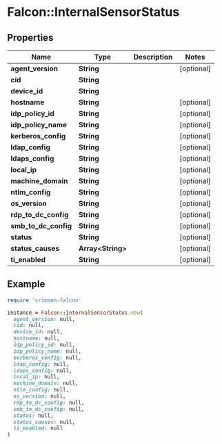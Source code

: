 # Falcon::InternalSensorStatus

## Properties

| Name | Type | Description | Notes |
| ---- | ---- | ----------- | ----- |
| **agent_version** | **String** |  | [optional] |
| **cid** | **String** |  |  |
| **device_id** | **String** |  |  |
| **hostname** | **String** |  | [optional] |
| **idp_policy_id** | **String** |  | [optional] |
| **idp_policy_name** | **String** |  | [optional] |
| **kerberos_config** | **String** |  | [optional] |
| **ldap_config** | **String** |  | [optional] |
| **ldaps_config** | **String** |  | [optional] |
| **local_ip** | **String** |  | [optional] |
| **machine_domain** | **String** |  | [optional] |
| **ntlm_config** | **String** |  | [optional] |
| **os_version** | **String** |  | [optional] |
| **rdp_to_dc_config** | **String** |  | [optional] |
| **smb_to_dc_config** | **String** |  | [optional] |
| **status** | **String** |  | [optional] |
| **status_causes** | **Array&lt;String&gt;** |  | [optional] |
| **ti_enabled** | **String** |  | [optional] |

## Example

```ruby
require 'crimson-falcon'

instance = Falcon::InternalSensorStatus.new(
  agent_version: null,
  cid: null,
  device_id: null,
  hostname: null,
  idp_policy_id: null,
  idp_policy_name: null,
  kerberos_config: null,
  ldap_config: null,
  ldaps_config: null,
  local_ip: null,
  machine_domain: null,
  ntlm_config: null,
  os_version: null,
  rdp_to_dc_config: null,
  smb_to_dc_config: null,
  status: null,
  status_causes: null,
  ti_enabled: null
)
```

